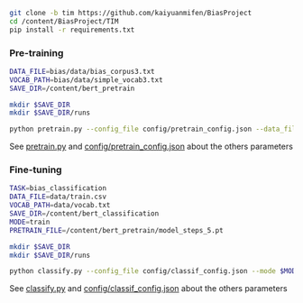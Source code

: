 ```bash
git clone -b tim https://github.com/kaiyuanmifen/BiasProject
cd /content/BiasProject/TIM
pip install -r requirements.txt
```

### Pre-training
```bash
DATA_FILE=bias/data/bias_corpus3.txt
VOCAB_PATH=bias/data/simple_vocab3.txt
SAVE_DIR=/content/bert_pretrain

mkdir $SAVE_DIR
mkdir $SAVE_DIR/runs

python pretrain.py --config_file config/pretrain_config.json --data_file $DATA_FILE --vocab_file $VOCAB_PATH --save_dir $SAVE_DIR 
```
See [pretrain.py]() and [config/pretrain_config.json]() about the others parameters


### Fine-tuning
```bash
TASK=bias_classification
DATA_FILE=data/train.csv
VOCAB_PATH=data/vocab.txt
SAVE_DIR=/content/bert_classification
MODE=train
PRETRAIN_FILE=/content/bert_pretrain/model_steps_5.pt

mkdir $SAVE_DIR
mkdir $SAVE_DIR/runs

python classify.py --config_file config/classif_config.json --mode $MODE --task $TASK --data_file $DATA_FILE --vocab_file $VOCAB_PATH --save_dir $SAVE_DIR --pretrain_file $PRETRAIN_FILE
```
See [classify.py]() and [config/classif_config.json]() about the others parameters